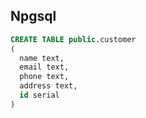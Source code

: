 ## Npgsql
``` sql
CREATE TABLE public.customer
(
  name text,
  email text,
  phone text,
  address text,
  id serial
)
```